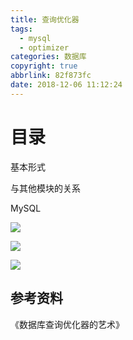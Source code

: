 ```yaml
---
title: 查询优化器
tags:
  - mysql
  - optimizer
categories: 数据库
copyright: true
abbrlink: 82f873fc
date: 2018-12-06 11:12:24
---
```


# 目录

<!-- toc -->



基本形式



与其他模块的关系



MySQL

![](https://songzi-blog-pic.oss-cn-hangzhou.aliyuncs.com/MySQL查询优化过程.png)

![](https://songzi-blog-pic.oss-cn-hangzhou.aliyuncs.com/MySQL查询优化器架构图.png)



![](https://songzi-blog-pic.oss-cn-hangzhou.aliyuncs.com/查询优化全过程.png)





## 参考资料

《数据库查询优化器的艺术》